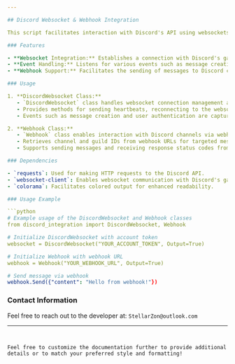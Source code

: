 ```yaml
---

## Discord Websocket & Webhook Integration

This script facilitates interaction with Discord's API using websockets and webhooks, allowing for real-time communication and event handling.

### Features

- **Websocket Integration:** Establishes a connection with Discord's gateway via websockets for receiving and dispatching events.
- **Event Handling:** Listens for various events such as message creation and user authentication, triggering custom callbacks.
- **Webhook Support:** Facilitates the sending of messages to Discord channels through webhooks.

### Usage

1. **DiscordWebsocket Class:**
   - `DiscordWebsocket` class handles websocket connection management and event dispatching.
   - Provides methods for sending heartbeats, reconnecting to the websocket, and processing incoming messages.
   - Events such as message creation and user authentication are captured and can be handled accordingly.

2. **Webhook Class:**
   - `Webhook` class enables interaction with Discord channels via webhooks.
   - Retrieves channel and guild IDs from webhook URLs for targeted message delivery.
   - Supports sending messages and receiving response status codes from webhooks.

### Dependencies

- `requests`: Used for making HTTP requests to the Discord API.
- `websocket-client`: Enables websocket communication with Discord's gateway.
- `colorama`: Facilitates colored output for enhanced readability.

### Usage Example

```python
# Example usage of the DiscordWebsocket and Webhook classes
from discord_integration import DiscordWebsocket, Webhook

# Initialize DiscordWebsocket with account token
websocket = DiscordWebsocket("YOUR_ACCOUNT_TOKEN", Output=True)

# Initialize Webhook with webhook URL
webhook = Webhook("YOUR_WEBHOOK_URL", Output=True)

# Send message via webhook
webhook.Send({"content": "Hello from webhook!"})
```

### Contact Information

Feel free to reach out to the developer at: `StellarZon@outlook.com`

---
```


Feel free to customize the documentation further to provide additional details or to match your preferred style and formatting!
